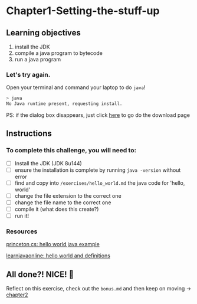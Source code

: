 # Chapter1-Setting-the-stuff-up

## Learning objectives

1. install the JDK
2. compile a java program to bytecode
3. run a java program

### Let's try again.

Open your terminal and command your laptop to do `java`!

```sh
> java
No Java runtime present, requesting install.
```
PS: if the dialog box disappears, just click [here](http://www.oracle.com/technetwork/java/javase/downloads/index.html) to go do the download page

## Instructions

### To complete this challenge, you will need to:

- [ ] Install the JDK (JDK 8u144)
- [ ] ensure the installation is complete by running `java -version` without error
- [ ] find and copy into `/exercises/hello_world.md` the java code for 'hello, world'
- [ ] change the file extension to the correct one
- [ ] change the file name to the correct one
- [ ] compile it (what does this create?)
- [ ] run it!

### Resources

[princeton cs: hello world java example][2]

[learnjavaonline: hello world and definitions][3]


## All done?! NICE! :tada:
Reflect on this exercise, check out the `bonus.md` and then keep on moving -> [chapter2][1]

[1]: ../chapter2-DataTypes/README.md
[2]: http://introcs.cs.princeton.edu/java/11hello/HelloWorld.java.html
[3]: http://www.learnjavaonline.org/en/Hello%2C_World%21
